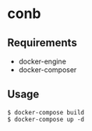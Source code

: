 conb
===

## Requirements
* docker-engine
* docker-composer

## Usage
```
$ docker-compose build
$ docker-compose up -d
```
